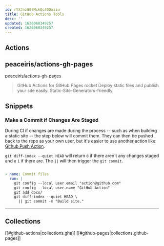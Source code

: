 ```yaml
---
id: rYXJnz807MckQc40Daiiu
title: GitHub Actions Tools
desc: ''
updated: 1626060349257
created: 1626060349257
---
```


## Actions

## peaceiris/actions-gh-pages

[peaceiris/actions-gh-pages](https://github.com/peaceiris/actions-gh-pages)

> GitHub Actions for GitHub Pages rocket Deploy static files and publish your
> site easily. Static-Site-Generators-friendly.

## Snippets

### Make a Commit if Changes Are Staged

During CI if changes are made during the process -- such as when building a
static site -- the step below will commit them. They can then be pushed back to
the repo as your own user, but it's easier to use another action like:
[Github Push Action](https://github.com/ad-m/github-push-action).

`git diff-index --quiet HEAD` will return `0` if there aren't any changes
staged and a `1` if there are. The `||` will then trigger the `git commit`.

```yaml

- name: Commit files
  run: |
    git config --local user.email "action@github.com"
    git config --local user.name "GitHub Action"
    git add docs/
    git diff-index --quiet HEAD \
      || git commit -m "Build site."
```

----

## Collections

[[#github-actions|collections.gha]]
[[#github-pages|collections.github-pages]]